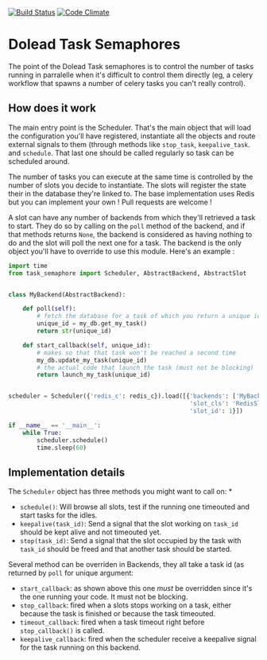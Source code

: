[![Build Status](https://travis-ci.org/dolead/task_semaphore.svg?branch=master)](https://travis-ci.org/dolead/task_semaphore)
[![Code Climate](https://codeclimate.com/github/dolead/task_semaphore/badges/gpa.svg)](https://codeclimate.com/github/dolead/task_semaphore)

# Dolead Task Semaphores

The point of the Dolead Task semaphores is to control the number of tasks running in parralelle when it's difficult to control them directly (eg, a celery workflow that spawns a number of celery tasks you can't really control).

## How does it work

The main entry point is the Scheduler. That's the main object that will load the configuration you'll have registered, instantiate all the objects and route external signals to them (through methods like `stop_task`, `keepalive_task`. and `schedule`. That last one should be called regularly so task can be scheduled around.

The number of tasks you can execute at the same time is controlled by the number of slots you decide to instantiate. The slots will register the state their in the database they're linked to. The base implementation uses Redis but you can implement your own ! Pull requests are welcome !

A slot can have any number of backends from which they'll retrieved a task to start. They do so by calling on the `poll` method of the backend, and if that methods returns `None`, the backend is considered as having nothing to do and the slot will poll the next one for a task.
The backend is the only object you'll have to override to use this module. Here's an example :

```python
import time
from task_semaphore import Scheduler, AbstractBackend, AbstractSlot


class MyBackend(AbstractBackend):

    def poll(self):
        # fetch the database for a task of which you return a unique id
        unique_id = my_db.get_my_task()
        return str(unique_id)

    def start_callback(self, unique_id):
        # makes so that that task won't be reached a second time
        my_db.update_my_task(unique_id)
        # the actual code that launch the task (must not be blocking)
        return launch_my_task(unique_id)


scheduler = Scheduler({'redis_c': redis_c}).load([{'backends': ['MyBackend'],
                                                   'slot_cls': 'RedisSlot',
                                                   'slot_id': 1}])

if __name__ == '__main__':
    while True:
        scheduler.schedule()
        time.sleep(60)
```

## Implementation details

The `Scheduler` object has three methods you might want to call on: *
* `schedule()`: Will browse all slots, test if the running one timeouted and start tasks for the idles.
* `keepalive(task_id)`: Send a signal that the slot working on `task_id` should be kept alive and not timeouted yet.
* `stop(task_id)`: Send a signal that the slot occupied by the task with `task_id` should be freed and that another task should be started.

Several method can be overriden in Backends, they all take a task id (as returned by `poll` for unique argument:
* `start_callback`: as shown above this one *must* be overridden since it's the one running your code. It must not be blocking.
* `stop_callback`: fired when a slots stops working on a task, either because the task is finished or because the task timeouted.
* `timeout_callback`: fired when a task timeout right before `stop_callback()` is called.
* `keepalive_callback`: fired when the scheduler receive a keepalive signal for the task running on this backend.
